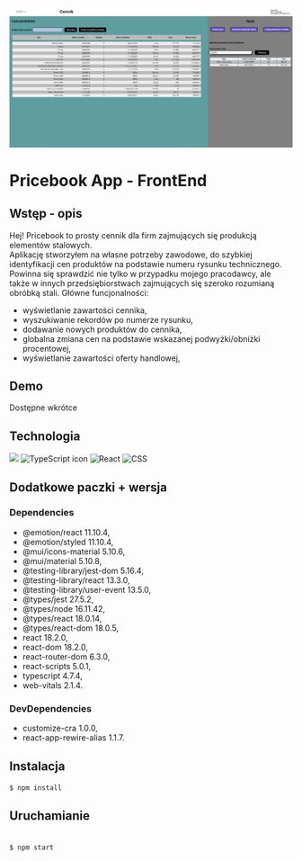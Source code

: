 <div position="center">
<img src="./public/pricebook_readme.png">
</div>

# Pricebook App - FrontEnd

## Wstęp - opis


Hej! Pricebook to prosty cennik dla firm zajmujących się produkcją elementów stalowych.<br> Aplikację stworzyłem na własne potrzeby zawodowe, do szybkiej identyfikacji cen produktów na podstawie numeru rysunku technicznego.
<br>Powinna się sprawdzić nie tylko w przypadku mojego pracodawcy, ale także w innych przedsiębiorstwach zajmujących się szeroko rozumianą obróbką stali.
Główne funcjonalności:
- wyświetlanie zawartości cennika,
- wyszukiwanie rekordów po numerze rysunku,
- dodawanie nowych produktów do cennika,
- globalna zmiana cen na podstawie wskazanej podwyżki/obniżki procentowej,
- wyświetlanie zawartości oferty handlowej,


## Demo

Dostępne wkrótce

[comment]: <> ([![IMAGE ALT TEXT HERE]&#40;https://raw.githubusercontent.com/RadekJ87/OfferGenerator/main/public/assets/images/readme_img.PNG&#41;]&#40;https://youtu.be/yL0xIbkTV5w&#41;)

## Technologia

<div display="flex" flex-direction="row" align-items="center">
 <img src="https://camo.githubusercontent.com/c586f29f98242c3b31d1aab8109f8461c27bf870673111ea9f2f538446050961/68747470733a2f2f7777772e6c6967687467616c6c6572796a732e636f6d2f696d616765732f6c6f676f732f6a6176617363726970742e737667" width="35" data-canonical-src="https://www.lightgalleryjs.com/images/logos/javascript.svg" style="max-width: 100%;">
<img src="https://static.npmjs.com/255a118f56f5346b97e56325a1217a16.svg" width="35px" title="TypeScript icon" alt="TypeScript icon">
<img width="35px" src="https://user-images.githubusercontent.com/25181517/183897015-94a058a6-b86e-4e42-a37f-bf92061753e5.png" alt="React" title="React" style="max-width: 100%;">
<img width="35px" src="https://user-images.githubusercontent.com/25181517/183898674-75a4a1b1-f960-4ea9-abcb-637170a00a75.png" alt="CSS" title="CSS" style="max-width: 100%;">
</div>


## Dodatkowe paczki + wersja
  ### Dependencies
- @emotion/react 11.10.4,
- @emotion/styled 11.10.4,
- @mui/icons-material 5.10.6,
- @mui/material 5.10.8,
- @testing-library/jest-dom 5.16.4,
- @testing-library/react 13.3.0,
- @testing-library/user-event 13.5.0,
- @types/jest 27.5.2,
- @types/node 16.11.42,
- @types/react 18.0.14,
- @types/react-dom 18.0.5,
- react 18.2.0,
- react-dom 18.2.0,
- react-router-dom 6.3.0,
- react-scripts 5.0.1,
- typescript 4.7.4,
- web-vitals 2.1.4.


### DevDependencies
- customize-cra 1.0.0,
- react-app-rewire-alias 1.1.7.



## Instalacja

```bash
$ npm install
```


## Uruchamianie


```bash

$ npm start

```

